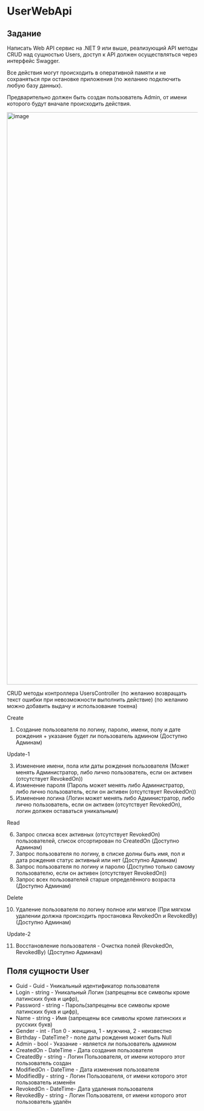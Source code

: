 # UserWebApi

## Задание 
Написать Web API сервис на .NET 9 или выше, реализующий API методы CRUD над сущностью Users, доступ к API должен осуществляться через интерфейс Swagger.

Все действия могут происходить в оперативной памяти и не сохраняться при остановке приложения (по желанию подключить любую базу данных).

Предварительно должен быть создан пользователь Admin, от имени которого будут вначале происходить действия.

<img width="1512" alt="image" src="https://github.com/user-attachments/assets/2601f0c6-1bf5-486c-acdd-0d6a0a8a67ba" />

 
CRUD методы контроллера UsersController
(по желанию возвращать текст ошибки при невозможности выполнить действие)
(по желанию можно добавить выдачу и использование токена)
 
 
Create
1) Создание пользователя по логину, паролю, имени, полу и дате рождения + указание будет ли пользователь админом (Доступно Админам)

Update-1

3) Изменение имени, пола или даты рождения пользователя (Может менять Администратор, либо лично пользователь, если он активен (отсутствует RevokedOn))
4) Изменение пароля (Пароль может менять либо Администратор, либо лично пользователь, если он активен (отсутствует RevokedOn))
5) Изменение логина (Логин может менять либо Администратор, либо лично пользователь, если он активен (отсутствует RevokedOn), логин должен оставаться уникальным)

Read

6) Запрос списка всех активных (отсутствует RevokedOn) пользователей, список отсортирован по CreatedOn (Доступно Админам)
7) Запрос пользователя по логину, в списке долны быть имя, пол и дата рождения статус активный или нет (Доступно Админам)
8) Запрос пользователя по логину и паролю (Доступно только самому пользователю, если он активен (отсутствует RevokedOn))
9) Запрос всех пользователей старше определённого возраста (Доступно Админам)

Delete

10) Удаление пользователя по логину полное или мягкое (При мягком удалении должна происходить простановка RevokedOn и RevokedBy) (Доступно Админам)

Update-2

11) Восстановление пользователя - Очистка полей (RevokedOn, RevokedBy) (Доступно Админам)
 
 
## Поля сущности User

- Guid - Guid - Уникальный идентификатор пользователя
- Login - string - Уникальный Логин (запрещены все символы кроме латинских букв и цифр),
- Password - string - Пароль(запрещены все символы кроме латинских букв и цифр),
- Name - string - Имя (запрещены все символы кроме латинских и русских букв)
- Gender - int - Пол 0 - женщина, 1 - мужчина, 2 - неизвестно
- Birthday - DateTime? - поле даты рождения может быть Null
- Admin - bool - Указание - является ли пользователь админом
- CreatedOn - DateTime - Дата создания пользователя
- CreatedBy - string - Логин Пользователя, от имени которого этот пользователь создан
- ModifiedOn - DateTime - Дата изменения пользователя
- ModifiedBy - string - Логин Пользователя, от имени которого этот пользователь изменён
- RevokedOn - DateTime- Дата удаления пользователя
- RevokedBy - string - Логин Пользователя, от имени которого этот пользователь удалён
